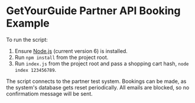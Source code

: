 # GetYourGuide Partner API Booking Example

To run the script:

1. Ensure [Node.js](https://nodejs.org/en/download/) (current version 6) is installed.
2. Run `npm install` from the project root.
3. Run `index.js` from the project root and pass a shopping cart hash, `node index 123456789`.

The script connects to the partner test system. Bookings can be made, as the system's database gets reset periodically. All emails are blocked, so no confirmatiom message will be sent.
